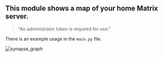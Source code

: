 ## This module shows a map of your home Matrix server.

> "An administrator token is required for use."

There is an example usage in the `main.py` file.

![synapse_graph](synapse_graph.gif)